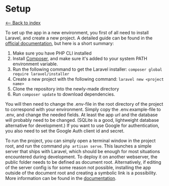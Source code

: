 # Setup
[<-- Back to index](index.md)

To set up the app in a new environment, you first of all need to install Laravel, and create a new project. A detailed 
guide can be found in the [official documentation](https://laravel.com/docs/5.3/installation), but here is a short 
summary:

1.  Make sure you have PHP CLI installed
2. Install [Composer](https://getcomposer.org/), and make sure it's added to your system PATH environment variable.
3. Run the following command to get the Laravel installer: `composer global require laravel/installer`
4. Create a new project with the following command: `laravel new <project name>`
5. Clone the repository into the newly-made directory
6. Run `composer update` to download dependencies.

You will then need to change the .env-file in the root directory of the project to correspond with your environment. 
Simply copy the .env.example-file to .env, and change the needed fields. At least the app url and the database will 
probably need to be changed. (SQLite is a good, lightweight database alternative for development.) If you want to use
Google for authentication, you also need to set the Google Auth client id and secret.

To run the project, you can simply open a terminal window in the project root, and run the command `php artisan serve`. 
This launches a simple server that ships with Laravel, which should be enough for most situations encountered during 
development. To deploy it on another webserver, the public folder needs to be defined as document root. Alternatively, 
if editing of the server config is for some reason not possible, installing the app outside of the document root and 
creating a symbolic link is a possibility. More information can be found in the 
[documentation](https://laravel.com/docs/5.3).